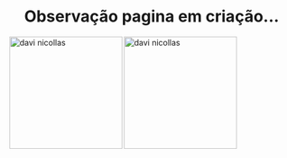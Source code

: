 <h1 align = "center"> Observação pagina em criação...</h1>



<p><img align = "left" src = "https://github-readme-stats.vercel.app/api/top-langs?username=davinicollas&show_icons=true&locale=pt-br&layout=compact" alt = "davi nicollas" height ="200" widht="300"/></p>
<p><img align = "left" src = "https://github-readme-stats.vercel.app/api?username=davinicollas&show_icons=true&locale=pt-br" alt = "davi nicollas" height ="200" widht="300"/></p>
